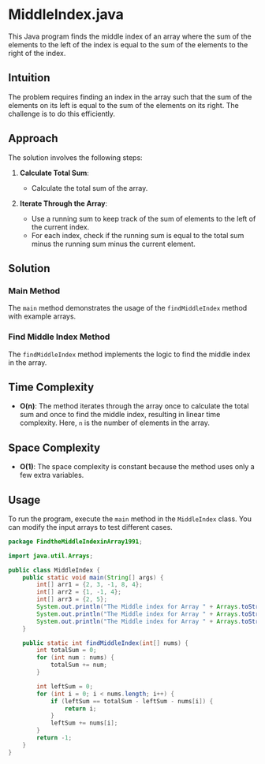 # MiddleIndex.java

This Java program finds the middle index of an array where the sum of the elements to the left of the index is equal to the sum of the elements to the right of the index.

## Intuition

The problem requires finding an index in the array such that the sum of the elements on its left is equal to the sum of the elements on its right. The challenge is to do this efficiently.

## Approach

The solution involves the following steps:

1. **Calculate Total Sum**:
   - Calculate the total sum of the array.

2. **Iterate Through the Array**:
   - Use a running sum to keep track of the sum of elements to the left of the current index.
   - For each index, check if the running sum is equal to the total sum minus the running sum minus the current element.

## Solution

### Main Method

The `main` method demonstrates the usage of the `findMiddleIndex` method with example arrays.

### Find Middle Index Method

The `findMiddleIndex` method implements the logic to find the middle index in the array.

## Time Complexity

- **O(n)**: The method iterates through the array once to calculate the total sum and once to find the middle index, resulting in linear time complexity. Here, `n` is the number of elements in the array.

## Space Complexity

- **O(1)**: The space complexity is constant because the method uses only a few extra variables.

## Usage

To run the program, execute the `main` method in the `MiddleIndex` class. You can modify the input arrays to test different cases.

```java
package FindtheMiddleIndexinArray1991;

import java.util.Arrays;

public class MiddleIndex {
    public static void main(String[] args) {
        int[] arr1 = {2, 3, -1, 8, 4};
        int[] arr2 = {1, -1, 4};
        int[] arr3 = {2, 5};
        System.out.println("The Middle index for Array " + Arrays.toString(arr1) + " is : " + findMiddleIndex(arr1));
        System.out.println("The Middle index for Array " + Arrays.toString(arr2) + " is : " + findMiddleIndex(arr2));
        System.out.println("The Middle index for Array " + Arrays.toString(arr3) + " is : " + findMiddleIndex(arr3));
    }

    public static int findMiddleIndex(int[] nums) {
        int totalSum = 0;
        for (int num : nums) {
            totalSum += num;
        }

        int leftSum = 0;
        for (int i = 0; i < nums.length; i++) {
            if (leftSum == totalSum - leftSum - nums[i]) {
                return i;
            }
            leftSum += nums[i];
        }
        return -1;
    }
}
```